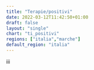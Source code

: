 ```yaml
---
title: "Terapie/positivi"
date: 2022-03-12T11:42:50+01:00
draft: false
layout: "single"
chart: "ti_positivi"
regions: ["italia","marche"]
default_region: "italia"
---
```

iii
